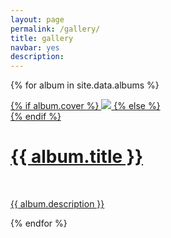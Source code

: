 ```yaml
---
layout: page
permalink: /gallery/
title: gallery
navbar: yes
description: 
---
```


{% for album in site.data.albums %}

<div class="project">
    <div class="thumbnail">
        <a href="{{ site.baseurl }}/gallery/albums/{{ album.id }}">
        {% if album.cover %}
        <img class="thumbnail" src="{{ album.rootfolder }}{{ album.thumbfolder }}{{ album.cover }}"/>
        {% else %}
        <div class="thumbnail blankbox"></div>
        {% endif %}    
        <span>
            <h1>{{ album.title }}</h1>
            <br/>
            <p>{{ album.description }}</p>
        </span>
        </a>
    </div>
</div>

{% endfor %}

